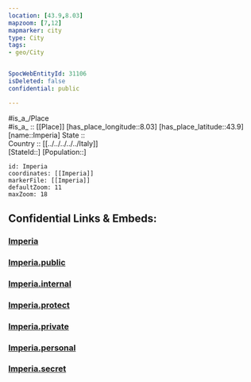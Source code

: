 ```yaml
---
location: [43.9,8.03] 
mapzoom: [7,12] 
mapmarker: city 
type: City
tags:
- geo/City


SpocWebEntityId: 31106
isDeleted: false
confidential: public

---
```

#is_a_/Place  
#is_a_ :: [[Place]] 
[has_place_longitude::8.03] 
[has_place_latitude::43.9] 
[name::Imperia] 
State ::  
Country :: [[../../../../../Italy]]  
[StateId::] 
[Population::] 



```leaflet
id: Imperia
coordinates: [[Imperia]] 
markerFile: [[Imperia]] 
defaultZoom: 11 
maxZoom: 18
```


## Confidential Links & Embeds: 

### [Imperia](/_Standards/Earth/Continent/Europe/Europe~South/Italy/regions~Italy/Liguria/Imperia.Province/City/Imperia.md) 

### [Imperia.public](/_public/Earth/Continent/Europe/Europe~South/Italy/regions~Italy/Liguria/Imperia.Province/City/Imperia.public.md) 

### [Imperia.internal](/_internal/Earth/Continent/Europe/Europe~South/Italy/regions~Italy/Liguria/Imperia.Province/City/Imperia.internal.md) 

### [Imperia.protect](/_protect/Earth/Continent/Europe/Europe~South/Italy/regions~Italy/Liguria/Imperia.Province/City/Imperia.protect.md) 

### [Imperia.private](/_private/Earth/Continent/Europe/Europe~South/Italy/regions~Italy/Liguria/Imperia.Province/City/Imperia.private.md) 

### [Imperia.personal](/_personal/Earth/Continent/Europe/Europe~South/Italy/regions~Italy/Liguria/Imperia.Province/City/Imperia.personal.md) 

### [Imperia.secret](/_secret/Earth/Continent/Europe/Europe~South/Italy/regions~Italy/Liguria/Imperia.Province/City/Imperia.secret.md)

